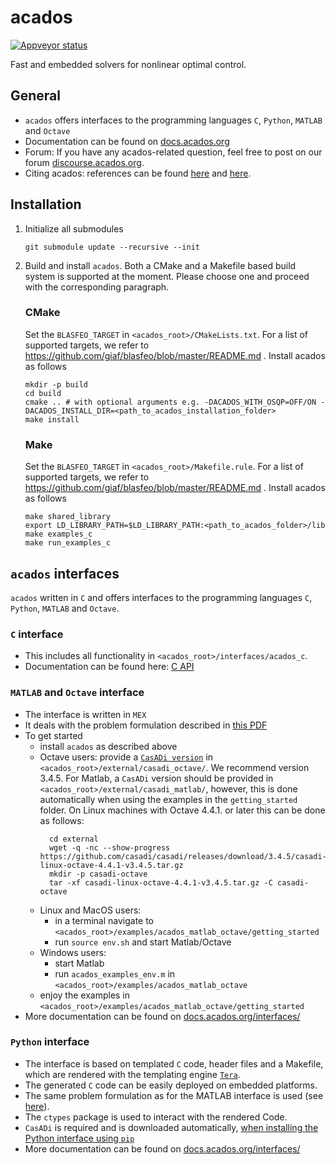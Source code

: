 # acados
<!-- [![Travis Status](https://secure.travis-ci.org/acados/acados.png?branch=master)](http://travis-ci.org/acados/acados) -->
[![Appveyor status](https://ci.appveyor.com/api/projects/status/q0b2nohk476u5clg?svg=true)](https://ci.appveyor.com/project/roversch/acados)
<!-- [![codecov](https://codecov.io/gh/acados/acados/branch/master/graph/badge.svg)](https://codecov.io/gh/acados/acados) -->

Fast and embedded solvers for nonlinear optimal control.

## General
- `acados` offers interfaces to the programming languages `C`, `Python`, `MATLAB` and `Octave`
- Documentation can be found on [docs.acados.org](https://docs.acados.org/)
- Forum: If you have any acados-related question, feel free to post on our forum [discourse.acados.org](https://discourse.acados.org/).
- Citing acados: references can be found [here](https://arxiv.org/abs/1910.13753) and [here](https://www.sciencedirect.com/science/article/pii/S2405896318327204).

## Installation

1. Initialize all submodules
    ```
    git submodule update --recursive --init
    ```

1. Build and install `acados`.
Both a CMake and a Makefile based build system is supported at the moment.
Please choose one and proceed with the corresponding paragraph.

    ### **CMake**
    Set the `BLASFEO_TARGET` in `<acados_root>/CMakeLists.txt`.
    For a list of supported targets, we refer to https://github.com/giaf/blasfeo/blob/master/README.md .
    Install acados as follows
    ```
    mkdir -p build
    cd build
    cmake .. # with optional arguments e.g. -DACADOS_WITH_OSQP=OFF/ON -DACADOS_INSTALL_DIR=<path_to_acados_installation_folder>
    make install
    ```

    ### **Make**
    Set the `BLASFEO_TARGET` in `<acados_root>/Makefile.rule`.
    For a list of supported targets, we refer to https://github.com/giaf/blasfeo/blob/master/README.md .
    Install acados as follows
    ```
    make shared_library
    export LD_LIBRARY_PATH=$LD_LIBRARY_PATH:<path_to_acados_folder>/lib
    make examples_c
    make run_examples_c
    ```

## `acados` interfaces
`acados` written in `C` and offers interfaces to the programming languages `C`, `Python`, `MATLAB` and `Octave`.

### `C` interface
- This includes all functionality in `<acados_root>/interfaces/acados_c`.
- Documentation can be found here: [C API](https://docs.acados.org/c_api/index.html)

### `MATLAB` and `Octave` interface
- The interface is written in `MEX`
- It deals with the problem formulation described in [this PDF](https://github.com/acados/acados/tree/master/docs/problem_formulation/problem_formulation_ocp_mex.pdf)
- To get started
    - install `acados` as described above
    - Octave users: provide a [`CasADi version`](https://web.casadi.org/get/) in `<acados_root>/external/casadi_octave/`.
      We recommend version 3.4.5. For Matlab, a `CasADi` version should be provided in `<acados_root>/external/casadi_matlab/`, however, this is done automatically when using the examples in the `getting_started` folder.
      On Linux machines with Octave 4.4.1. or later this can be done as follows:
      ```
        cd external
        wget -q -nc --show-progress https://github.com/casadi/casadi/releases/download/3.4.5/casadi-linux-octave-4.4.1-v3.4.5.tar.gz
        mkdir -p casadi-octave
        tar -xf casadi-linux-octave-4.4.1-v3.4.5.tar.gz -C casadi-octave
        ```
    - Linux and MacOS users:
        - in a terminal navigate to `<acados_root>/examples/acados_matlab_octave/getting_started`
        - run `source env.sh` and start Matlab/Octave
    - Windows users:
        - start Matlab
        - run `acados_examples_env.m` in `<acados_root>/examples/acados_matlab_octave`
    - enjoy the examples in `<acados_root>/examples/acados_matlab_octave/getting_started`
- More documentation can be found on [docs.acados.org/interfaces/](https://docs.acados.org/interfaces/)


### `Python` interface
- The interface is based on templated `C` code, header files and a Makefile, which are rendered with the templating engine [`Tera`](https://docs.rs/tera/0.10.0/tera/struct.Tera.html).
- The generated `C` code can be easily deployed on embedded platforms.
- The same problem formulation as for the MATLAB interface is used (see [here](https://github.com/acados/acados/blob/master/docs/problem_formulation/problem_formulation_ocp_mex.pdf)).
- The `ctypes` package is used to interact with the rendered Code.
- `CasADi` is required and is downloaded automatically, [when installing the Python interface using `pip`](https://docs.acados.org/interfaces/index.html#python-templates)
- More documentation can be found on [docs.acados.org/interfaces/](https://docs.acados.org/interfaces/)

